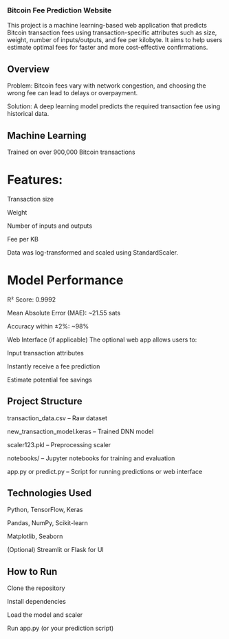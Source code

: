### Bitcoin Fee Prediction Website ###
This project is a machine learning-based web application that predicts Bitcoin transaction fees using transaction-specific attributes such as size, weight, number of inputs/outputs, and fee per kilobyte. It aims to help users estimate optimal fees for faster and more cost-effective confirmations.

## Overview ##
Problem: Bitcoin fees vary with network congestion, and choosing the wrong fee can lead to delays or overpayment.

Solution: A deep learning model predicts the required transaction fee using historical data.

## Machine Learning ##
Trained on over 900,000 Bitcoin transactions

# Features: #

Transaction size

Weight

Number of inputs and outputs

Fee per KB

Data was log-transformed and scaled using StandardScaler.

# Model Performance #
R² Score: 0.9992

Mean Absolute Error (MAE): ~21.55 sats

Accuracy within ±2%: ~98%

Web Interface (if applicable)
The optional web app allows users to:

Input transaction attributes

Instantly receive a fee prediction

Estimate potential fee savings

## Project Structure ##
transaction_data.csv – Raw dataset

new_transaction_model.keras – Trained DNN model

scaler123.pkl – Preprocessing scaler

notebooks/ – Jupyter notebooks for training and evaluation

app.py or predict.py – Script for running predictions or web interface

## Technologies Used ##
Python, TensorFlow, Keras

Pandas, NumPy, Scikit-learn

Matplotlib, Seaborn

(Optional) Streamlit or Flask for UI

## How to Run ##
Clone the repository

Install dependencies 

Load the model and scaler

Run app.py (or your prediction script)

